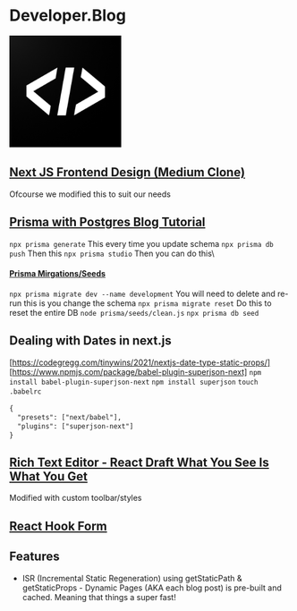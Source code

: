 # Developer.Blog
<img src="./public//brackets.png" alt="Angle Brackets" width="200"/>

## [Next JS Frontend Design (Medium Clone)](https://www.youtube.com/watch?v=I2dcpatq54o)
Ofcourse we modified this to suit our needs

## [Prisma with Postgres Blog Tutorial](https://vercel.com/guides/nextjs-prisma-postgres)
``` npx prisma generate ``` This every time you update schema
``` npx prisma db push ```  Then this
``` npx prisma studio ```   Then you can do this\

#### [Prisma Mirgations/Seeds](https://www.prisma.io/docs/guides/database/seed-database)
``` npx prisma migrate dev --name development ``` You will need to delete and re-run this is you change the schema
``` npx prisma migrate reset ``` Do this to reset the entire DB
``` node prisma/seeds/clean.js ``` 
``` npx prisma db seed ``` 

## Dealing with Dates in next.js
[https://codegregg.com/tinywins/2021/nextjs-date-type-static-props/]
[https://www.npmjs.com/package/babel-plugin-superjson-next]
``` npm install babel-plugin-superjson-next ```
``` npm install superjson ```
``` touch .babelrc ```
```
{
  "presets": ["next/babel"],
  "plugins": ["superjson-next"]
}
```
## [Rich Text Editor - React Draft What You See Is What You Get](https://www.npmjs.com/package/react-draft-wysiwyg)
Modified with custom toolbar/styles 

## [React Hook Form](https://www.npmjs.com/package/react-hook-form)

## Features
- ISR (Incremental Static Regeneration) using getStaticPath & getStaticProps - Dynamic Pages (AKA each blog post) is pre-built and cached. Meaning that things a super fast!